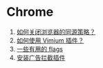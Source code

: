 # Chrome

1. [如何关闭浏览器的同源策略？](./disable-same-origin-policy.md)
1. [如何使用 Vimium 插件？](./vim.md)
1. [一些有用的 flags ](./flags.md)
1. [安装广告拦截插件](./adblock.md)
